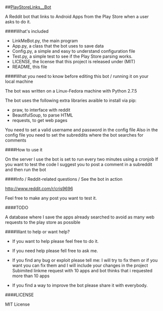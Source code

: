 ##[PlayStoreLinks__Bot](http://www.reddit.com/u/PlayStoreLinks__Bot)


A Reddit bot that links to Android Apps from the Play Store when a user asks to do it.


####What's included

* LinkMeBot.py, the main program
* App.py, a class that the bot uses to save data
* Config.py, a simple and easy to understand configuration file
* Test.py, a simple test to see if the Play Store parsing works.
* LICENSE, the license that this project is released under (MIT)
* README, this file


####What you need to know before editing this bot / running it on your local machine

The bot was written on a Linux-Fedora machine with Python 2.7.5

The bot uses the following extra libraries avaible to install via pip:

* praw, to interface with reddit
* BeautifulSoup, to parse HTML
* requests, to get web pages

You need to set a valid username and password in the config file
Also in the config file you need to set the subreddits where the bot searches for comments

####How to use it

On the server I use the bot is set to run every two minutes using a cronjob
If you want to test the code I suggest you to post a comment in a subreddit and then run the bot


####Info / Reddit-related questions / See the bot in action

http://www.reddit.com/r/cris9696

Feel free to make any post you want to test it.


####TODO

A database where I save the apps already searched to avoid as many web requests to the play store as possible


####Want to help or want help?

* If you want to help please feel free to do it.

* If you need help please fell free to ask me.

* If you find any bug or exploit please tell me: I will try to fix them or if you want you can fix them and I will include your changes in the project
Subimited linkme request with 10 apps and bot thinks that i requested more than 10 apps
* If you find a way to improve the bot please share it with everybody.

####LICENSE

MIT License

